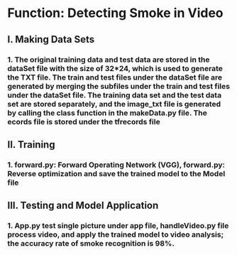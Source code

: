 # Function: Detecting Smoke in Video



## I. Making Data Sets

### 1. The original training data and test data are stored in the dataSet file with the size of 32*24, which is used to generate the TXT file. The train and test files under the dataSet file are generated by merging the subfiles under the train and test files under the dataSet file. The training data set and the test data set are stored separately, and the image_txt file is generated by calling the class function in the makeData.py file. The ecords file is stored under the tfrecords file


## II. Training

### 1. forward.py: Forward Operating Network (VGG), forward.py: Reverse optimization and save the trained model to the Model file

## III. Testing and Model Application

### 1. App.py test single picture under app file, handleVideo.py file process video, and apply the trained model to video analysis; the accuracy rate of smoke recognition is 98%.
